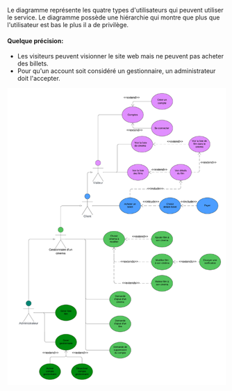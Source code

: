 
 Le diagramme représente les quatre types d'utilisateurs qui peuvent utiliser le service. Le diagramme possède une hiérarchie qui montre que plus que l'utilisateur est bas le plus il a de privilège. 

#### Quelque précision:

- Les visiteurs peuvent visionner le site web mais ne peuvent pas acheter des billets.
- Pour qu'un account soit considéré un gestionnaire, un administrateur doit l'accepter.

![use case diagram](PNG/Use_case_diagram.png)


